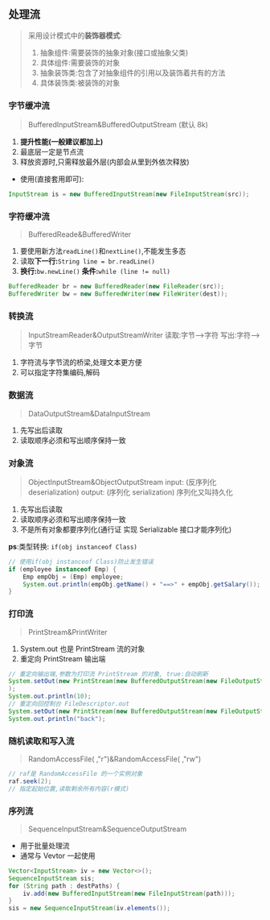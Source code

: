 ## 处理流

> 采用设计模式中的**装饰器模式**:
>
> 1.  抽象组件:需要装饰的抽象对象(接口或抽象父类)
> 2.  具体组件:需要装饰的对象
> 3.  抽象装饰类:包含了对抽象组件的引用以及装饰着共有的方法
> 4.  具体装饰类:被装饰的对象

### 字节缓冲流

> BufferedInputStream&BufferedOutputStream
> (默认 8k)

1. **提升性能(一般建议都加上)**
2. 最底层一定是节点流
3. 释放资源时,只需释放最外层(内部会从里到外依次释放)

- 使用(直接套用即可):

```java
InputStream is = new BufferedInputStream(new FileInputStream(src));
```

### 字符缓冲流

> BufferedReade&BufferedWriter

1. 要使用新方法`readLine()`和`nextLine()`,不能发生多态
2. 读取**下一行:**`String line = br.readLine()`
3. **换行:**`bw.newLine()` **条件:**`while (line != null)`

```java
BufferedReader br = new BufferedReader(new FileReader(src));
BufferedWriter bw = new BufferedWriter(new FileWriter(dest));
```

### 转换流

> InputStreamReader&OutputStreamWriter
> 读取:字节-->字符
> 写出:字符-->字节

1. 字符流与字节流的桥梁,处理文本更方便
2. 可以指定字符集编码,解码

### 数据流

> DataOutputStream&DataInputStream

1. 先写出后读取
2. 读取顺序必须和写出顺序保持一致

### 对象流

> ObjectInputStream&ObjectOutputStream
> input: (反序列化 deserialization)
> output: (序列化 serialization)
> 序列化又叫持久化

1. 先写出后读取
2. 读取顺序必须和写出顺序保持一致
3. 不是所有对象都要序列化(通行证 实现 Serializable 接口才能序列化)

**ps**:类型转换: `if(obj instanceof Class)`

```java
// 使用if(obj instanceof Class)防止发生错误
if (employee instanceof Emp) {
    Emp empObj = (Emp) employee;
    System.out.println(empObj.getName() + "==>" + empObj.getSalary());
}
```

### 打印流

> PrintStream&PrintWriter

1. System.out 也是 PrintStream 流的对象
2. 重定向 PrintStream 输出端

```java
// 重定向输出端,参数为打印流 PrintStream 的对象, true:自动刷新
System.setOut(new PrintStream(new BufferedOutputStream(new FileOutputStream("IO_test/src/com/chan/ps.txt")), true);
);
System.out.println(10);
// 重定向回控制台 FileDescriptor.out
System.setOut(new PrintStream(new BufferedOutputStream(new FileOutputStream(FileDescriptor.out)), true));
System.out.println("back");
```

### 随机读取和写入流

> RandomAccessFile( ,"r")&RandomAccessFile( ,"rw")

```java
// raf是 RandomAccessFile 的一个实例对象
raf.seek(2);
// 指定起始位置,读取剩余所有内容(r模式)
```

### 序列流

> SequenceInputStream&SequenceOutputStream

- 用于批量处理流
- 通常与 Vevtor 一起使用

```java
Vector<InputStream> iv = new Vector<>();
SequenceInputStream sis;
for (String path : destPaths) {
    iv.add(new BufferedInputStream(new FileInputStream(path)));
}
sis = new SequenceInputStream(iv.elements());
```
